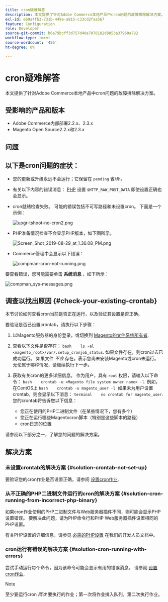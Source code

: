 ```yaml
---
title: cron疑难解答
description: 本文提供了针对Adobe Commerce本地产品中cron问题的故障排除解决方案。
exl-id: e69a4fb3-731b-449e-a815-c33cd2faa567
feature: Configuration
role: Developer
source-git-commit: b6a79bcff3d757d40e7070182d8853a37960a782
workflow-type: tm+mt
source-wordcount: '456'
ht-degree: 0%

---
```


# cron疑难解答

本文提供了针对Adobe Commerce本地产品中cron问题的故障排除解决方案。

## 受影响的产品和版本

* Adobe Commerce内部部署2.2.x、2.3.x
* Magento Open Source2.2.x和2.3.x

## 问题

## 以下是cron问题的症状：

* 您的更新或升级永远不会运行；它保留在 `pending` 省/州。
* 有关以下内容的错误消息： [PHP](https://glossary.magento.com/php) 设置 `$HTTP_RAW_POST_DATA` 即使设置正确也会显示。
* cron就绪检查失败。 可能的错误包括不可写路径和未设置cron。 下面是一个示例：

  ![upgr-tshoot-no-cron2.png](assets/upgr-tshoot-no-cron2.png)

* PHP准备情况检查不会显示PHP版本，如下图所示。

  ![Screen_Shot_2019-08-29_at_1.36.08_PM.png](assets/Screen_Shot_2019-08-29_at_1.36.08_PM.png)

* Commerce管理中会显示以下错误：

  ![compman-cron-not-running.png](assets/compman-cron-not-running.png)

要查看错误，您可能需要单击 **系统消息** ，如下所示：

![compman_sys-messages.png](assets/compman_sys-messages.png)

## 调查以找出原因 {#check-your-existing-crontab}

本节讨论如何查看cron当前是否正在运行，以及验证其设置是否正确。

要验证是否已设置crontab，请执行以下步骤：

1. 以Magento服务器的身份登录，或切换到 [Magento的文件系统所有者](https://devdocs.magento.com/guides/v2.3/install-gde/prereq/file-sys-perms-over.html).
1. 查看以下文件是否存在：    `bash    ls -al <magento_root>/var/.setup_cronjob_status`. 如果文件存在，则cron过去已成功运行。 如果文件 *不会* 存在，表示您尚未安装Magento或cron未运行。 无论属于哪种情况，请继续执行下一步。
1. 获取有关cron的更多详细信息。 作为用户，具有 `root` 权限，请输入以下命令：    `bash    crontab -u <Magento file system owner name> -l`. 例如，在CentOS上 `bash    crontab -u magento_user -l`.  如果未为用户设置crontab，则会显示以下消息：    `terminal    no crontab for magento_user`. 您的crontab将告诉您以下信息：

   * 您正在使用的PHP二进制文件（在某些情况下，您有多个）
   * 您正在运行哪些Magentocron脚本（特别是这些脚本的路径）
   * cron日志的位置

请参阅以下部分之一，了解您的问题的解决方案。

## 解决方案

### 未设置crontab的解决方案 {#solution-crontab-not-set-up}

要验证您的cron作业是否设置正确，请参阅 [设置cron作业](https://devdocs.magento.com/guides/v2.3/install-gde/install/post-install-config.html#post-install-cron).

### 从不正确的PHP二进制文件运行的cron的解决方案 {#solution-cron-running-from-incorrect-php-binary}

如果cron作业使用的PHP二进制文件与Web服务器插件不同，则可能会显示PHP设置错误。 要解决此问题，请为PHP命令行和PHP Web服务器插件设置相同的PHP设置。

有关PHP设置的详细信息，请参见 [必需的PHP设置](https://devdocs.magento.com/guides/v2.3/install-gde/prereq/php-settings.html) 在我们的开发人员文档中。

### cron运行有错误的解决方案 {#solution-cron-running-with-errors}

尝试手动运行每个命令，因为该命令可能会显示有用的错误消息。 请参阅 [设置cron作业](https://devdocs.magento.com/guides/v2.3/install-gde/install/post-install-config.html#post-install-cron).

>[!NOTE]
>
>至少要运行cron *两次* 要执行的作业；第一次将作业排入队列，第二次执行作业。
